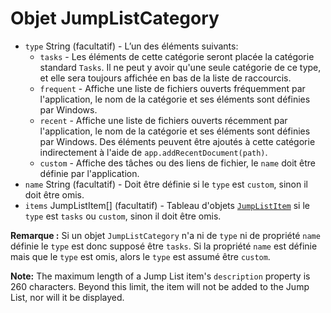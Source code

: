 # Objet JumpListCategory

* `type` String (facultatif) - L’un des éléments suivants:
  * `tasks` - Les éléments de cette catégorie seront placée la catégorie standard `Tasks`. Il ne peut y avoir qu'une seule catégorie de ce type, et elle sera toujours affichée en bas de la liste de raccourcis.
  * `frequent` - Affiche une liste de fichiers ouverts fréquemment par l'application, le nom de la catégorie et ses éléments sont définies par Windows.
  * `recent` - Affiche une liste de fichiers ouverts récemment par l'application, le nom de la catégorie et ses éléments sont définies par Windows. Des éléments peuvent être ajoutés à cette catégorie indirectement à l'aide de `app.addRecentDocument(path)`.
  * `custom` - Affiche des tâches ou des liens de fichier, le `name` doit être définie par l'application.
* `name` String (facultatif) - Doit être définie si le `type` est `custom`, sinon il doit être omis.
* `items` JumpListItem[] (facultatif) - Tableau d'objets [`JumpListItem`](jump-list-item.md) si le `type` est `tasks` ou `custom`, sinon il doit être omis.

**Remarque :** Si un objet `JumpListCategory` n'a ni de `type` ni de propriété `name` définie le `type` est donc supposé être `tasks`. Si la propriété `name` est définie mais que le `type` est omis, alors le `type` est assumé être `custom`.

**Note:** The maximum length of a Jump List item's `description` property is 260 characters. Beyond this limit, the item will not be added to the Jump List, nor will it be displayed.
